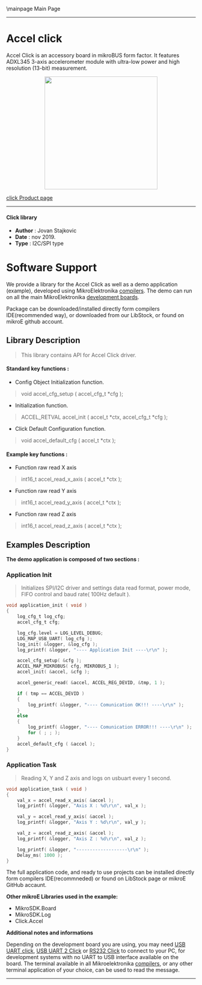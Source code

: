 \mainpage Main Page
 
 

---
# Accel click

Accel Click is an accessory board in mikroBUS form factor. It features ADXL345 3-axis accelerometer module with ultra-low power and high resolution (13-bit) measurement.

<p align="center">
  <img src="http://download.mikroe.com/images/click_for_ide/accel_click.png" height=300px>
</p>


[click Product page](<https://www.mikroe.com/accel-click>)

---


#### Click library 

- **Author**        : Jovan Stajkovic
- **Date**          : nov 2019.
- **Type**          : I2C/SPI type


# Software Support

We provide a library for the Accel Click 
as well as a demo application (example), developed using MikroElektronika 
[compilers](http://shop.mikroe.com/compilers). 
The demo can run on all the main MikroElektronika [development boards](http://shop.mikroe.com/development-boards).

Package can be downloaded/installed directly form compilers IDE(recommended way), or downloaded from our LibStock, or found on mikroE github account. 

## Library Description

> This library contains API for Accel Click driver.

#### Standard key functions :

- Config Object Initialization function.
> void accel_cfg_setup ( accel_cfg_t *cfg ); 
 
- Initialization function.
> ACCEL_RETVAL accel_init ( accel_t *ctx, accel_cfg_t *cfg );

- Click Default Configuration function.
> void accel_default_cfg ( accel_t *ctx );


#### Example key functions :

- Function raw read X axis
> int16_t accel_read_x_axis ( accel_t *ctx );
 
- Function raw read Y axis
> int16_t accel_read_y_axis ( accel_t *ctx );

- Function raw read Z axis
> int16_t accel_read_z_axis ( accel_t *ctx );

## Examples Description

**The demo application is composed of two sections :**

### Application Init 

> Initializes SPI/I2C driver and settings data read format,
> power mode, FIFO control and baud rate( 100Hz default ).

```c
void application_init ( void )
{
    log_cfg_t log_cfg;
    accel_cfg_t cfg;

    log_cfg.level = LOG_LEVEL_DEBUG;
    LOG_MAP_USB_UART( log_cfg );
    log_init( &logger, &log_cfg );
    log_printf( &logger, "---- Application Init ----\r\n" );

    accel_cfg_setup( &cfg );
    ACCEL_MAP_MIKROBUS( cfg, MIKROBUS_1 );
    accel_init( &accel, &cfg );

    accel_generic_read( &accel, ACCEL_REG_DEVID, &tmp, 1 );

    if ( tmp == ACCEL_DEVID )
    {
        log_printf( &logger, "---- Comunication OK!!! ----\r\n" );
    }
    else
    {
        log_printf( &logger, "---- Comunication ERROR!!! ----\r\n" );
        for ( ; ; );
    }
    accel_default_cfg ( &accel );
}
```

### Application Task

> Reading X, Y and Z axis and logs on usbuart every 1 second.

```c
void application_task ( void )
{
    val_x = accel_read_x_axis( &accel );
    log_printf( &logger, "Axis X : %d\r\n", val_x );

    val_y = accel_read_y_axis( &accel );
    log_printf( &logger, "Axis Y : %d\r\n", val_y );

    val_z = accel_read_z_axis( &accel );
    log_printf( &logger, "Axis Z : %d\r\n", val_z );

    log_printf( &logger, "-------------------\r\n" );
    Delay_ms( 1000 );
}
```

The full application code, and ready to use projects can be  installed directly form compilers IDE(recommneded) or found on LibStock page or mikroE GitHub accaunt.

**Other mikroE Libraries used in the example:** 

- MikroSDK.Board
- MikroSDK.Log
- Click.Accel

**Additional notes and informations**

Depending on the development board you are using, you may need 
[USB UART click](http://shop.mikroe.com/usb-uart-click), 
[USB UART 2 Click](http://shop.mikroe.com/usb-uart-2-click) or 
[RS232 Click](http://shop.mikroe.com/rs232-click) to connect to your PC, for 
development systems with no UART to USB interface available on the board. The 
terminal available in all Mikroelektronika 
[compilers](http://shop.mikroe.com/compilers), or any other terminal application 
of your choice, can be used to read the message.



---
